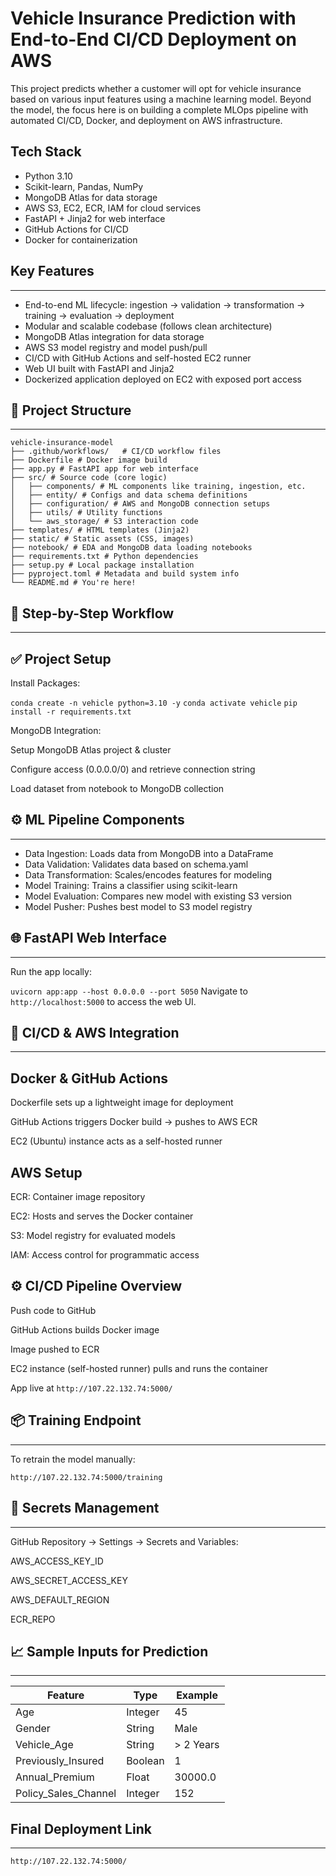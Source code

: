 # Vehicle Insurance Prediction with End-to-End CI/CD Deployment on AWS

This project predicts whether a customer will opt for vehicle insurance based on various input features using a machine learning model. Beyond the model, the focus here is on building a complete MLOps pipeline with automated CI/CD, Docker, and deployment on AWS infrastructure.

## Tech Stack

- Python 3.10
- Scikit-learn, Pandas, NumPy
- MongoDB Atlas for data storage
- AWS S3, EC2, ECR, IAM for cloud services
- FastAPI + Jinja2 for web interface
- GitHub Actions for CI/CD
- Docker for containerization

## Key Features
----------------

- End-to-end ML lifecycle: ingestion → validation → transformation → training → evaluation → deployment
- Modular and scalable codebase (follows clean architecture)
- MongoDB Atlas integration for data storage
- AWS S3 model registry and model push/pull
- CI/CD with GitHub Actions and self-hosted EC2 runner
- Web UI built with FastAPI and Jinja2
- Dockerized application deployed on EC2 with exposed port access

## 📁 Project Structure
-------------------
```
vehicle-insurance-model 
├── .github/workflows/   # CI/CD workflow files 
├── Dockerfile # Docker image build 
├── app.py # FastAPI app for web interface 
├── src/ # Source code (core logic) 
│   ├── components/ # ML components like training, ingestion, etc. 
│   ├── entity/ # Configs and data schema definitions 
│   ├── configuration/ # AWS and MongoDB connection setups 
│   ├── utils/ # Utility functions 
│   └── aws_storage/ # S3 interaction code 
├── templates/ # HTML templates (Jinja2)
├── static/ # Static assets (CSS, images) 
├── notebook/ # EDA and MongoDB data loading notebooks 
├── requirements.txt # Python dependencies 
├── setup.py # Local package installation 
├── pyproject.toml # Metadata and build system info 
└── README.md # You're here!
```

## 🧱 Step-by-Step Workflow
------------------------
## ✅ Project Setup

Install Packages:

`conda create -n vehicle python=3.10 -y`
`conda activate vehicle`
`pip install -r requirements.txt`

MongoDB Integration:

Setup MongoDB Atlas project & cluster

Configure access (0.0.0.0/0) and retrieve connection string

Load dataset from notebook to MongoDB collection

## ⚙️ ML Pipeline Components
------------------------
- Data Ingestion: Loads data from MongoDB into a DataFrame
- Data Validation: Validates data based on schema.yaml
- Data Transformation: Scales/encodes features for modeling
- Model Training: Trains a classifier using scikit-learn
- Model Evaluation: Compares new model with existing S3 version
- Model Pusher: Pushes best model to S3 model registry

## 🌐 FastAPI Web Interface
------------------------
Run the app locally:

`uvicorn app:app --host 0.0.0.0 --port 5050`
Navigate to `http://localhost:5000` to access the web UI.

## 🔄 CI/CD & AWS Integration
------------------------
## Docker & GitHub Actions
Dockerfile sets up a lightweight image for deployment

GitHub Actions triggers Docker build → pushes to AWS ECR

EC2 (Ubuntu) instance acts as a self-hosted runner

## AWS Setup
ECR: Container image repository

EC2: Hosts and serves the Docker container

S3: Model registry for evaluated models

IAM: Access control for programmatic access

## ⚙️ CI/CD Pipeline Overview
Push code to GitHub

GitHub Actions builds Docker image

Image pushed to ECR

EC2 instance (self-hosted runner) pulls and runs the container

App live at `http://107.22.132.74:5000/`

## 📦 Training Endpoint
------------------------
To retrain the model manually:

`http://107.22.132.74:5000/training`

## 🔐 Secrets Management
------------------------
GitHub Repository → Settings → Secrets and Variables:

AWS_ACCESS_KEY_ID

AWS_SECRET_ACCESS_KEY

AWS_DEFAULT_REGION

ECR_REPO

## 📈 Sample Inputs for Prediction
------------------------
| Feature                | Type    | Example       |
|------------------------|---------|---------------|
| Age                    | Integer | 45            |
| Gender                 | String  | Male          |
| Vehicle_Age            | String  | > 2 Years     |
| Previously_Insured     | Boolean | 1             |
| Annual_Premium         | Float   | 30000.0       |
| Policy_Sales_Channel   | Integer | 152           |

## Final Deployment Link
------------------------

`http://107.22.132.74:5000/`

